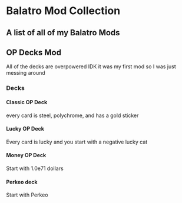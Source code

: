 # Balatro Mod Collection
A list of all of my Balatro Mods
---
## OP Decks Mod
All of the decks are overpowered
IDK it was my first mod so I was just messing around
### Decks
#### Classic OP Deck
every card is steel, polychrome, and has a gold sticker
#### Lucky OP Deck
Every card is lucky and you start with a negative lucky cat
#### Money OP Deck
Start with 1.0e71 dollars
#### Perkeo deck
Start with Perkeo
